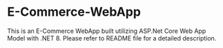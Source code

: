 # E-Commerce-WebApp
This is an E-Commerce WebApp built utilizing ASP.Net Core Web App Model with .NET 8. Please refer to README file for a detailed description.
